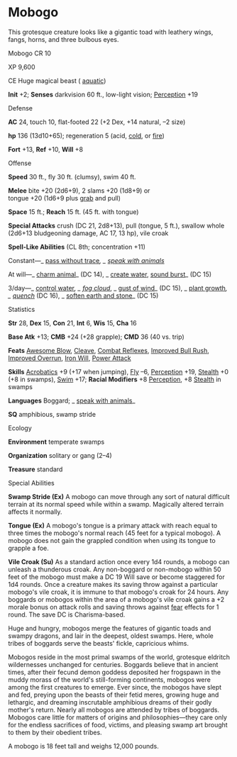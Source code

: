 # Mobogo

This grotesque creature looks like a gigantic toad with leathery wings, fangs, horns, and three bulbous eyes.

Mobogo CR 10

XP 9,600

CE Huge magical beast ( [aquatic](monsters/creatureTypes#_aquatic-subtype))

**Init** +2; **Senses** darkvision 60 ft., low-light vision; [Perception](skills/perception#_perception) +19

Defense

**AC** 24, touch 10, flat-footed 22 (+2 Dex, +14 natural, –2 size)

**hp** 136 (13d10+65); regeneration 5 (acid, [cold](monsters/creatureTypes#_cold-subtype), or [fire](monsters/creatureTypes#_fire-subtype))

**Fort** +13, **Ref** +10, **Will** +8

Offense

**Speed** 30 ft., fly 30 ft. (clumsy), swim 40 ft.

**Melee** bite +20 (2d6+9), 2 slams +20 (1d8+9) or  
tongue +20 (1d6+9 plus [grab](monsters/universalMonsterRules#_grab) and pull)

**Space** 15 ft.; **Reach** 15 ft. (45 ft. with tongue)

**Special Attacks** crush (DC 21, 2d8+13), pull (tongue, 5 ft.), swallow whole (2d6+13 bludgeoning damage, AC 17, 13 hp), vile croak

**Spell-Like Abilities** (CL 8th; concentration +11)

Constant—_ [pass without trace](spells/passWithoutTrace#_pass-without-trace)_, _ [speak with animals](spells/speakWithAnimals#_speak-with-animals)_

At will—_ [charm animal](spells/charmAnimal#_charm-animal)_ (DC 14), _ [create water](spells/createWater#_create-water), [sound burst](spells/soundBurst#_sound-burst)_ (DC 15)

3/day—_ [control water](spells/controlWater#_control-water)_, _ [fog cloud](spells/fogCloud)_, _ [gust of wind](spells/gustOfWind#_gust-of-wind)_ (DC 15), _ [plant growth](spells/plantGrowth#_plant-growth)_, _ [quench](spells/quench#_quench)_ (DC 16), _ [soften earth and stone](spells/softenEarthAndStone#_soften-earth-and-stone)_ (DC 15)

Statistics

**Str** 28, **Dex** 15, **Con** 21, **Int** 6, **Wis** 15, **Cha** 16

**Base Atk** +13; **CMB** +24 (+28 grapple); **CMD** 36 (40 vs. trip)

**Feats** [Awesome Blow](monsters/monsterFeats#_awesome-blow), [Cleave](feats#_cleave), [Combat Reflexes](feats#_combat-reflexes), [Improved Bull Rush](feats#_improved-bull-rush), [Improved Overrun](feats#_improved-overrun), [Iron Will](feats#_iron-will), [Power Attack](feats#_power-attack)

**Skills** [Acrobatics](skills/acrobatics#_acrobatics) +9 (+17 when jumping), [Fly](skills/fly#_fly) –6, [Perception](skills/perception#_perception) +19, [Stealth](skills/stealth#_stealth) +0 (+8 in swamps), [Swim](skills/swim#_swim) +17; **Racial Modifiers** +8 [Perception](skills/perception#_perception), +8 [Stealth](skills/stealth#_stealth) in swamps

**Languages** Boggard; _ [speak with animals](spells/speakWithAnimals#_speak-with-animals)_

**SQ** amphibious, swamp stride

Ecology

**Environment** temperate swamps

**Organization** solitary or gang (2–4)

**Treasure** standard

Special Abilities

**Swamp Stride (Ex)** A mobogo can move through any sort of natural difficult terrain at its normal speed while within a swamp. Magically altered terrain affects it normally.

**Tongue (Ex)** A mobogo's tongue is a primary attack with reach equal to three times the mobogo's normal reach (45 feet for a typical mobogo). A mobogo does not gain the grappled condition when using its tongue to grapple a foe.

**Vile Croak (Su)** As a standard action once every 1d4 rounds, a mobogo can unleash a thunderous croak. Any non-boggard or non-mobogo within 50 feet of the mobogo must make a DC 19 Will save or become staggered for 1d4 rounds. Once a creature makes its saving throw against a particular mobogo's vile croak, it is immune to that mobogo's croak for 24 hours. Any boggards or mobogos within the area of a mobogo's vile croak gains a +2 morale bonus on attack rolls and saving throws against [fear](monsters/universalMonsterRules#_fear-(su-or-sp)) effects for 1 round. The save DC is Charisma-based.

Huge and hungry, mobogos merge the features of gigantic toads and swampy dragons, and lair in the deepest, oldest swamps. Here, whole tribes of boggards serve the beasts' fickle, capricious whims.

Mobogos reside in the most primal swamps of the world, grotesque eldritch wildernesses unchanged for centuries. Boggards believe that in ancient times, after their fecund demon goddess deposited her frogspawn in the muddy morass of the world's still-forming continents, mobogos were among the first creatures to emerge. Ever since, the mobogos have slept and fed, preying upon the beasts of their fetid meres, growing huge and lethargic, and dreaming inscrutable amphibious dreams of their godly mother's return. Nearly all mobogos are attended by tribes of boggards. Mobogos care little for matters of origins and philosophies—they care only for the endless sacrifices of food, victims, and pleasing swamp art brought to them by their obedient tribes.

A mobogo is 18 feet tall and weighs 12,000 pounds.

